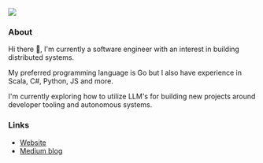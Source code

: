 ![](https://komarev.com/ghpvc/?username=alexsniffin)

### About

Hi there 👋, I'm currently a software engineer with an interest in building distributed systems. 

My preferred programming language is Go but I also have experience in Scala, C#, Python, JS and more.

I'm currently exploring how to utilize LLM's for building new projects around developer tooling and autonomous systems.

### Links
- [Website](https://alexsniffin.com)
- [Medium blog](https://medium.com/@alexsniffin)
